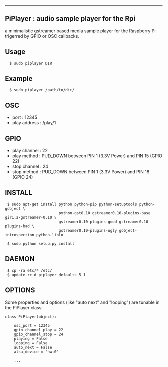 ---------------------------------------------
PiPlayer : audio sample player for the Rpi
---------------------------------------------

a minimalistic gstreamer based media sample player for the Raspberry Pi trigerred by GPIO or OSC callbacks.
  

Usage
------

```
  $ sudo piplayer DIR
```

Example
------------

```
  $ sudo piplayer /path/to/dir/
```

OSC
----

 * port : 12345
 * play address : /play/1
 
GPIO
-----

 * play channel : 22
 * play method : PUD_DOWN between PIN 1 (3.3V Power) and PIN 15 (GPIO 22)
 * stop channel : 24
 * stop method : PUD_DOWN between PIN 1 (3.3V Power) and PIN 18 (GPIO 24)

INSTALL
--------

```
 $ sudo apt-get install python python-pip python-setuptools python-gobject \
                        python-gst0.10 gstreamer0.10-plugins-base gir1.2-gstreamer-0.10 \
                        gstreamer0.10-plugins-good gstreamer0.10-plugins-bad \
                        gstreamer0.10-plugins-ugly gobject-introspection python-liblo

 $ sudo python setup.py install 
```

DAEMON
-------

```
 $ cp -ra etc/* /etc/
 $ update-rc.d piplayer defaults 5 1
```

OPTIONS
--------

Some properties and options (like "auto next" and "looping") are tunable in the PiPlayer class:

```
class PiPlayer(object):
    
    osc_port = 12345
    gpio_channel_play = 22
    gpio_channel_stop = 24
    playing = False
    looping = False
    auto_next = False
    alsa_device = 'hw:0'

    ...
```
